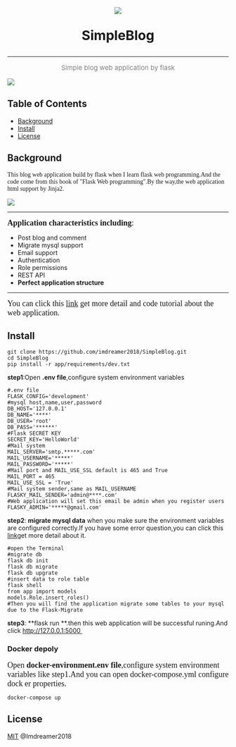 <p align="center">
<img align="center" src="http://imdreamer.oss-cn-hangzhou.aliyuncs.com/picGo/Flask_logo.svg"/>

<p align="center" style="font-size:30px;"><b>SimpleBlog</b></p>

------

<p align="center" style="color:grey;font-size:15px;">Simple blog web application by flask</p>

<img align="center" src="http://imdreamer.oss-cn-hangzhou.aliyuncs.com/picGo/QQ20200517-101553.png"/>

## Table of Contents

- [Background](https://github.com/imdreamer2018/SimpleBlog#background)
- [Install](https://github.com/imdreamer2018/SimpleBlog#install)
- [License](https://github.com/imdreamer2018/SimpleBlog#license)

## Background

<font face="roman">This blog web application build by flask when I learn flask web programming.And the code come from this book of "Flask Web programming".By the way,the web application html support by Jinja2.</font>

![](http://imdreamer.oss-cn-hangzhou.aliyuncs.com/picGo/O1CN01av5qc11CNduyRTl1H_!!0-item_pic.jpg_430x430q90.jpg)

------

<font face="roman" size=4>**Application characteristics including**:</font>

- Post blog and comment
- Migrate mysql support
- Email support
- Authentication
- Role permissions
- REST API
- **Perfect application structure**

------

<font face="roman" size=4>You can click this [link](https://www.dreamer.im/tags/Flask/) get more detail and code tutorial about the web application.</font>

## Install

```shell
git clone https://github.com/imdreamer2018/SimpleBlog.git
cd SimpleBlog
pip install -r app/requirements/dev.txt
```

**step1**:Open **.env file**,configure system environment variables

```shell
#.env file
FLASK_CONFIG='development'
#mysql host,name,user,password
DB_HOST='127.0.0.1'
DB_NAME='****'
DB_USER='root'
DB_PASS='******'
#Flask SECRET KEY
SECRET_KEY='HelloWorld'
#Mail system
MAIL_SERVER='smtp.*****.com'
MAIL_USERNAME='*****'
MAIL_PASSWORD='*****'
#Mail port and MAIL_USE_SSL default is 465 and True
MAIL_PORT = 465
MAIL_USE_SSL = 'True'
#Mail system sender,same as MAIL_USERNAME
FLASKY_MAIL_SENDER='admin@****.com'
#Web application will set this email be admin when you register users
FLASKY_ADMIN='*****@gmail.com'
```

**step2**: **migrate mysql data** when you make sure the environment variables are configured correctly.If you have some error question,you can click this [link](https://www.dreamer.im/tags/Flask/)get more detail about it.

```shell
#open the Terminal
#migrate db
flask db init
flask db migrate
flask db upgrate
#insert data to role table
flask shell
from app import models
models.Role.insert_roles()
#Then you will find the application migrate some tables to your mysql due to the Flask-Migrate
```

**step3**: **flask run **.then this web application will be successful runing.And click http://127.0.0.1:5000 

### Docker depoly

<font face="roman" size=4>Open **docker-environment.env file**,configure system environment variables like step1.And you can open docker-compose.yml configure dock er properties.</font>

```shell
docker-compose up
```

## License

[MIT](https://github.com/imdreamer2018/SimpleBlog/LICENSE) @Imdreamer2018

